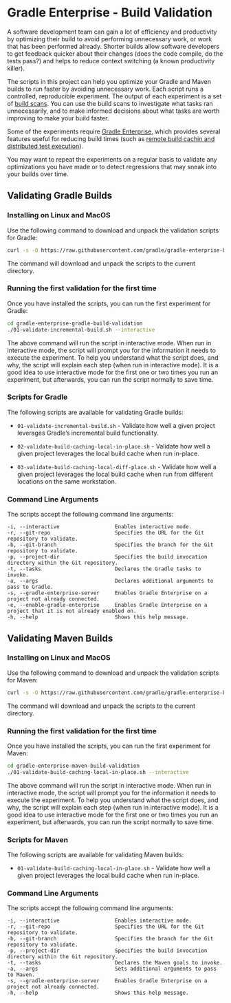 # Gradle Enterprise - Build Validation

A software development team can gain a lot of efficiency and productivity by optimizing their build to avoid performing
unnecessary work, or work that has been performed already. Shorter builds allow software developers to get feedback
quicker about their changes (does the code compile, do the tests pass?) and helps to reduce context switching (a known
productivity killer).

The scripts in this project can help you optimize your Gradle and Maven builds to run faster by avoiding unnecessary
work. Each script runs a controlled, reproducible experiment. The output of each experiment is a set
of [build scans](https://scans.gradle.com/get-started). You can use the build scans to investigate what tasks ran
unnecessarily, and to make informed decisions about what tasks are worth improving to make your build faster.

Some of the experiments require [Gradle Enterprise](https://gradle.com/), which provides several features useful for
reducing build times (such
as [remote build cachin and distributed test execution](https://gradle.com/gradle-enterprise-solution-overview/build-cache-test-distribution/)).

You may want to repeat the experiments on a regular basis to validate any optimizations you have made or to detect
regressions that may sneak into your builds over time.

## Validating Gradle Builds

### Installing on Linux and MacOS

Use the following command to download and unpack the validation scripts for Gradle:

```bash
curl -s -O https://raw.githubusercontent.com/gradle/gradle-enterprise-build-config-samples/jhurne/experiment-automation/build-validation/gradle-enterprise-gradle-build-validation.zip && unzip -q -o gradle-enterprise-gradle-build-validation.zip
```

The command will download and unpack the scripts to the current directory.

### Running the first validation for the first time

Once you have installed the scripts, you can run the first experiment for Gradle:

```bash
cd gradle-enterprise-gradle-build-validation
./01-validate-incremental-build.sh --interactive
```

The above command will run the script in interactive mode. When run in interactive mode, the script will prompt you for
the information it needs to execute the experiment. To help you understand what the script does, and why, the script
will explain each step (when run in interactive mode). It is a good idea to use interactive mode for the first one or
two times you run an experiment, but afterwards, you can run the script normally to save time.

### Scripts for Gradle

The following scripts are available for validating Gradle builds:

- `01-validate-incremental-build.sh` - Validate how well a given project leverages Gradle’s incremental build
  functionality.

- `02-validate-build-caching-local-in-place.sh` - Validate how well a given project leverages the local build cache when
  run in-place.

- `03-validate-build-caching-local-diff-place.sh` - Validate how well a given project leverages the local build cache
  when run from different locations on the same workstation.

### Command Line Arguments

The scripts accept the following command line arguments:

```
-i, --interactive                  Enables interactive mode.
-r, --git-repo                     Specifies the URL for the Git repository to validate.
-b, --git-branch                   Specifies the branch for the Git repository to validate.
-p, --project-dir                  Specifies the build invocation directory within the Git repository.
-t, --tasks                        Declares the Gradle tasks to invoke.
-a, --args                         Declares additional arguments to pass to Gradle.
-s, --gradle-enterprise-server     Enables Gradle Enterprise on a project not already connected.
-e, --enable-gradle-enterprise     Enables Gradle Enterprise on a project that it is not already enabled on.
-h, --help                         Shows this help message.
```

## Validating Maven Builds

### Installing on Linux and MacOS

Use the following command to download and unpack the validation scripts for Maven:

```bash
curl -s -O https://raw.githubusercontent.com/gradle/gradle-enterprise-build-config-samples/jhurne/experiment-automation/build-validation/gradle-enterprise-maven-build-validation.zip && unzip -q -o gradle-enterprise-maven-build-validation.zip
```

The command will download and unpack the scripts to the current directory.

### Running the first validation for the first time

Once you have installed the scripts, you can run the first experiment for Maven:

```bash
cd gradle-enterprise-maven-build-validation
./01-validate-build-caching-local-in-place.sh --interactive
```

The above command will run the script in interactive mode. When run in interactive mode, the script will prompt you for
the information it needs to execute the experiment. To help you understand what the script does, and why, the script
will explain each step (when run in interactive mode). It is a good idea to use interactive mode for the first one or
two times you run an experiment, but afterwards, you can run the script normally to save time.

### Scripts for Maven

The following scripts are available for validating Maven builds:

- `01-validate-build-caching-local-in-place.sh` - Validate how well a given project leverages the local build cache when
  run in-place.

### Command Line Arguments

The scripts accept the following command line arguments:

```
-i, --interactive                  Enables interactive mode.
-r, --git-repo                     Specifies the URL for the Git repository to validate.
-b, --git-branch                   Specifies the branch for the Git repository to validate.
-p, --project-dir                  Specifies the build invocation directory within the Git repository.
-t, --tasks                        Declares the Maven goals to invoke.
-a, --args                         Sets additional arguments to pass to Maven.
-s, --gradle-enterprise-server     Enables Gradle Enterprise on a project not already connected.
-h, --help                         Shows this help message.
```
